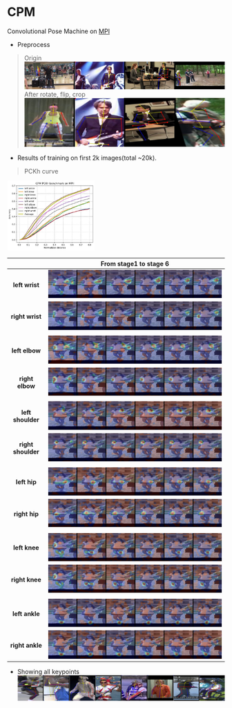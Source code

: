 # CPM
Convolutional Pose Machine on [MPI](http://human-pose.mpi-inf.mpg.de/)

* Preprocess
 > Origin <img src="https://github.com/lyuheng/CPM/blob/master/imgs/ori_cat.jpg" >
 > After rotate, flip, crop  <img src="https://github.com/lyuheng/CPM/blob/master/imgs/crop_cat.jpg" >
 
* Results of training on first 2k images(total ~20k).

 >PCKh curve
<img src="https://github.com/lyuheng/CPM/blob/master/imgs/PCKh.jpg" width="40%" height="40%">

|    | From stage1 to stage 6 | 
|:--:|:--:|
|**left wrist**   |   ![](https://github.com/lyuheng/CPM/blob/master/imgs/right%20wrist_stages.jpg) | 
|**right wrist**  |   ![](https://github.com/lyuheng/CPM/blob/master/imgs/left%20wrist_stages.jpg)  |
|    |        | 
| **left elbow**  | ![](https://github.com/lyuheng/CPM/blob/master/imgs/right%20elbow_stages.jpg) | 
| **right elbow** | ![](https://github.com/lyuheng/CPM/blob/master/imgs/left%20elbow_stages.jpg) | 
|  |          | 
| **left shoulder** | ![](https://github.com/lyuheng/CPM/blob/master/imgs/right%20shoulder_stages.jpg) | 
| **right shoulder** | ![](https://github.com/lyuheng/CPM/blob/master/imgs/left%20shoulder_stages.jpg) | 
|   |        | 
| **left hip** | ![](https://github.com/lyuheng/CPM/blob/master/imgs/right%20hip_stages.jpg)  | 
| **right hip** | ![](https://github.com/lyuheng/CPM/blob/master/imgs/left%20hip_stages.jpg)  |
|  |       | 
| **left knee** | ![](https://github.com/lyuheng/CPM/blob/master/imgs/right%20knee_stages.jpg)  | 
| **right knee** | ![](https://github.com/lyuheng/CPM/blob/master/imgs/left%20knee_stages.jpg)  |
|   |      | 
| **left ankle** | ![](https://github.com/lyuheng/CPM/blob/master/imgs/right%20ankle_stages.jpg)  | 
| **right ankle** | ![](https://github.com/lyuheng/CPM/blob/master/imgs/left%20ankle_stages.jpg)  | 

* Showing all keypoints
![](https://github.com/lyuheng/CPM/blob/master/imgs/res_cat.jpg)
